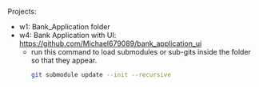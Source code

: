 Projects:

- w1: Bank_Application folder
- w4: Bank Application with UI: https://github.com/Michael679089/bank_application_ui
    - run this command to load submodules or sub-gits inside the folder so that they appear.
        ```bash
        git submodule update --init --recursive
        ```